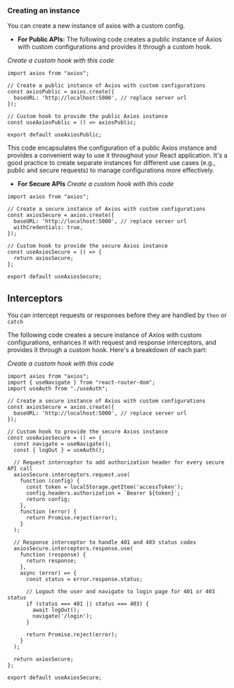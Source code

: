 ### Creating an instance

You can create a new instance of axios with a custom config.

- **For Public APIs:** The following code creates a public instance of Axios with custom configurations and provides it through a custom hook.

_Create a custom hook with this code_

```JS
import axios from "axios";

// Create a public instance of Axios with custom configurations
const axiosPublic = axios.create({
  baseURL: 'http://localhost:5000', // replace server url
});

// Custom hook to provide the public Axios instance
const useAxiosPublic = () => axiosPublic;

export default useAxiosPublic;
```

This code encapsulates the configuration of a public Axios instance and provides a convenient way to use it throughout your React application. It's a good practice to create separate instances for different use cases (e.g., public and secure requests) to manage configurations more effectively.

- **For Secure APIs**
  _Create a custom hook with this code_

```JS
import axios from "axios";

// Create a secure instance of Axios with custom configurations
const axiosSecure = axios.create({
  baseURL: 'http://localhost:5000', // replace server url
  withCredentials: true,
});

// Custom hook to provide the secure Axios instance
const useAxiosSecure = () => {
  return axiosSecure;
};

export default useAxiosSecure;
```

## Interceptors

You can intercept requests or responses before they are handled by `then` or `catch`

The following code creates a secure instance of Axios with custom configurations, enhances it with request and response interceptors, and provides it through a custom hook. Here's a breakdown of each part:

_Create a custom hook with this code_

```JS
import axios from "axios";
import { useNavigate } from "react-router-dom";
import useAuth from "./useAuth";

// Create a secure instance of Axios with custom configurations
const axiosSecure = axios.create({
  baseURL: 'http://localhost:5000', // replace server url
});

// Custom hook to provide the secure Axios instance
const useAxiosSecure = () => {
  const navigate = useNavigate();
  const { logOut } = useAuth();

  // Request interceptor to add authorization header for every secure API call
  axiosSecure.interceptors.request.use(
    function (config) {
      const token = localStorage.getItem('accessToken');
      config.headers.authorization = `Bearer ${token}`;
      return config;
    },
    function (error) {
      return Promise.reject(error);
    }
  );

  // Response interceptor to handle 401 and 403 status codes
  axiosSecure.interceptors.response.use(
    function (response) {
      return response;
    },
    async (error) => {
      const status = error.response.status;

      // Logout the user and navigate to login page for 401 or 403 status
      if (status === 401 || status === 403) {
        await logOut();
        navigate('/login');
      }

      return Promise.reject(error);
    }
  );

  return axiosSecure;
};

export default useAxiosSecure;
```
